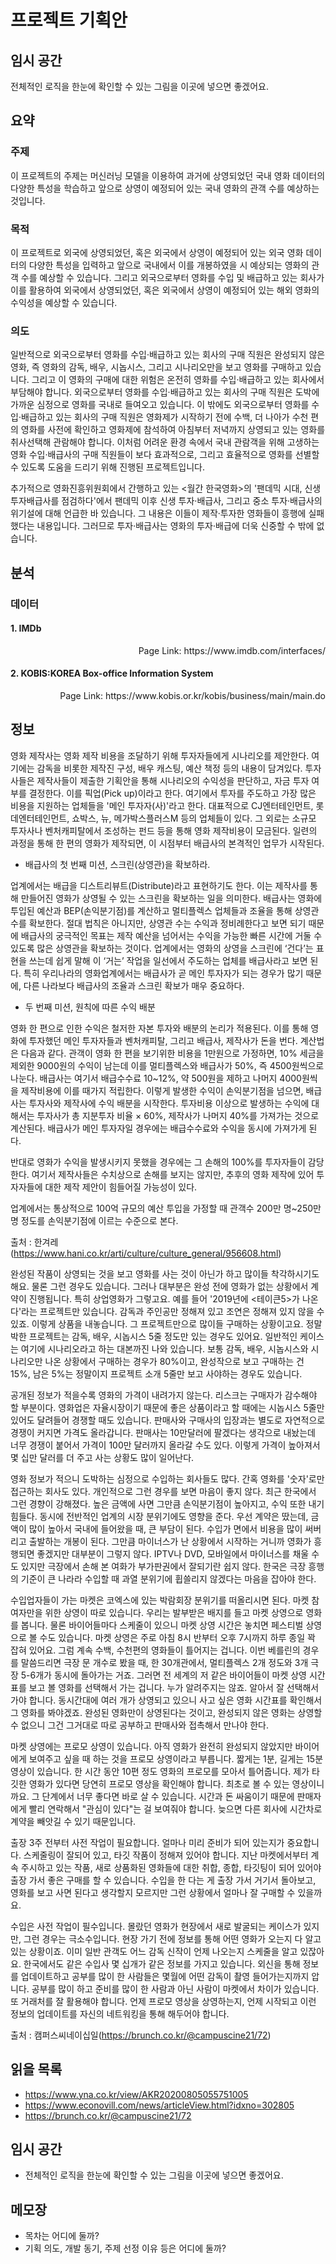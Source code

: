 # 프로젝트 기획안

## 임시 공간
전체적인 로직을 한눈에 확인할 수 있는 그림을 이곳에 넣으면 좋겠어요.

## 요약

### 주제
이 프로젝트의 주제는 머신러닝 모델을 이용하여 과거에 상영되었던 국내 영화 데이터의 다양한 특성을 학습하고 앞으로 상영이 예정되어 있는 국내 영화의 관객 수를 예상하는 것입니다.

### 목적
이 프로젝트로 외국에 상영되었던, 혹은 외국에서 상영이 예정되어 있는 외국 영화 데이터의 다양한 특성을 입력하고 앞으로 국내에서 이를 개봉하였을 시 예상되는 영화의 관객 수를 예상할 수 있습니다.
그리고 외국으로부터 영화를 수입 및 배급하고 있는 회사가 이를 활용하여 외국에서 상영되었던, 혹은 외국에서 상영이 예정되어 있는 해외 영화의 수익성을 예상할 수 있습니다.

### 의도
일반적으로 외국으로부터 영화를 수입·배급하고 있는 회사의 구매 직원은 완성되지 않은 영화, 즉 영화의 감독, 배우, 시놉시스, 그리고 시나리오만을 보고 영화를 구매하고 있습니다. 그리고 이 영화의 구매에 대한 위험은 온전히 영화를 수입·배급하고 있는 회사에서 부담해야 합니다. 외국으로부터 영화를 수입·배급하고 있는 회사의 구매 직원은 도박에 가까운 심정으로 영화를 국내로 들여오고 있습니다. 이 밖에도 외국으로부터 영화를 수입·배급하고 있는 회사의 구매 직원은 영화제가 시작하기 전에 수백, 더 나아가 수천 편의 영화를 사전에 확인하고 영화제에 참석하여 아침부터 저녁까지 상영되고 있는 영화를 취사선택해 관람해야 합니다. 이처럼 어려운 환경 속에서 국내 관람객을 위해 고생하는 영화 수입·배급사의 구매 직원들이 보다 효과적으로, 그리고 효율적으로 영화를 선별할 수 있도록 도움을 드리기 위해 진행된 프로젝트입니다. 

추가적으로 영화진흥위원회에서 간행하고 있는 <월간 한국영화>의 '팬데믹 시대, 신생 투자배급사를 점검하다'에서 팬데믹 이후 신생 투자·배급사, 그리고 중소 투자·배급사의 위기설에 대해 언급한 바 있습니다. 그 내용은 이들이 제작·투자한 영화들이 흥행에 실패했다는 내용입니다. 그러므로 투자·배급사는 영화의 투자·배급에 더욱 신중할 수 밖에 없습니다.

## 분석

### 데이터

#### 1. IMDb
<div align="Right">
    Page Link: https://www.imdb.com/interfaces/
</div>

#### 2. KOBIS:KOREA Box-office Information System
<div align="Right">
    Page Link: https://www.kobis.or.kr/kobis/business/main/main.do
</div>

## 정보

영화 제작사는 영화 제작 비용을 조달하기 위해 투자자들에게 시나리오를 제안한다. 여기에는 감독을 비롯한 제작진 구성, 배우 캐스팅, 예산 책정 등의 내용이 담겨있다. 투자사들은 제작사들이 제출한 기획안을 통해 시나리오의 수익성을 판단하고, 자금 투자 여부를 결정한다. 이를 픽업(Pick up)이라고 한다. 여기에서 투자를 주도하고 가장 많은 비용을 지원하는 업체들을 '메인 투자자(사)'라고 한다. 대표적으로 CJ엔터테인먼트, 롯데엔터테인먼트, 쇼박스, 뉴, 메가박스플러스M 등의 업체들이 있다. 그 외로는 소규모 투자사나 벤처캐피탈에서 조성하는 펀드 등을 통해 영화 제작비용이 모금된다. 일련의 과정을 통해 한 편의 영화가 제작되면, 이 시점부터 배급사의 본격적인 업무가 시작된다. 

- 배급사의 첫 번째 미션, 스크린(상영관)을 확보하라. 

업계에서는 배급을 디스트리뷰트(Distribute)라고 표현하기도 한다. 이는 제작사를 통해 만들어진 영화가 상영될 수 있는 스크린을 확보하는 일을 의미한다. 배급사는 영화에 투입된 예산과 BEP(손익분기점)를 계산하고 멀티플렉스 업체들과 조율을 통해 상영관 수를 확보한다. 절대 법칙은 아니지만, 상영관 수는 수익과 정비례한다고 보면 되기 때문에 배급사의 궁극적인 목표는 제작 예산을 넘어서는 수익을 가능한 빠른 시간에 거둘 수 있도록 많은 상영관을 확보하는 것이다. 업계에서는 영화의 상영을 스크린에 ‘건다’는 표현을 쓰는데 쉽게 말해 이 ‘거는’ 작업을 일선에서 주도하는 업체를 배급사라고 보면 된다. 특히 우리나라의 영화업계에서는 배급사가 곧 메인 투자자가 되는 경우가 많기 때문에, 다른 나라보다 배급사의 조율과 스크린 확보가 매우 중요하다.  

- 두 번째 미션, 원칙에 따른 수익 배분

영화 한 편으로 인한 수익은 철저한 자본 투자와 배분의 논리가 적용된다. 이를 통해 영화에 투자했던 메인 투자자들과 벤처캐피탈, 그리고 배급사, 제작사가 돈을 번다. 계산법은 다음과 같다. 관객이 영화 한 편을 보기위한 비용을 1만원으로 가정하면, 10% 세금을 제외한 9000원의 수익이 남는데 이를 멀티플렉스와 배급사가 50%, 즉 4500원씩으로 나눈다. 배급사는 여기서 배급수수료 10~12%, 약 500원을 제하고 나머지 4000원씩을 제작비용에 이를 때가지 적립한다. 이렇게 발생한 수익이 손익분기점을 넘으면, 배급사는 투자사와 제작사에 수익 배분을 시작한다. 투자비용 이상으로 발생하는 수익에 대해서는 투자사가 총 지분투자 비율 × 60%, 제작사가 나머지 40%를 가져가는 것으로 계산된다. 배급사가 메인 투자자일 경우에는 배급수수료와 수익을 동시에 가져가게 된다.

반대로 영화가 수익을 발생시키지 못했을  경우에는 그 손해의 100%를 투자자들이 감당한다. 여기서 제작사들은 수치상으로 손해를 보지는 않지만, 추후의 영화 제작에 있어 투자자들에 대한 제작 제안이 힘들어질 가능성이 있다.

업계에서는 통상적으로 100억 규모의 예산 투입을 가정할 때 관객수 200만 명~250만 명 정도를 손익분기점에 이르는 수준으로 본다.

출처 : 한겨레(https://www.hani.co.kr/arti/culture/culture_general/956608.html)

완성된 작품이 상영되는 것을 보고 영화를 사는 것이 아닌가 하고 많이들 착각하시기도 해요. 물론 그런 경우도 있습니다. 그러나 대부분은 완성 전에 영화가 없는 상황에서 계약이 진행됩니다. 특히 상업영화가 그렇고요. 예를 들어 '2019년에 <테이큰5>가 나온다'라는 프로젝트만 있습니다. 감독과 주인공만 정해져 있고 조연은 정해져 있지 않을 수 있죠. 이렇게 상품을 내놓습니다. 그 프로젝트만으로 많이들 구매하는 상황이고요. 정말 박한 프로젝트는 감독, 배우, 시놉시스 5줄 정도만 있는 경우도 있어요. 일반적인 케이스는 여기에 시나리오라고 하는 대본까진 나와 있습니다. 보통 감독, 배우, 시놉시스와 시나리오만 나온 상황에서 구매하는 경우가 80%이고, 완성작으로 보고 구매하는 건 15%, 남은 5%는 정말이지 프로젝트 소개 5줄만 보고 사야하는 경우도 있습니다.

공개된 정보가 적을수록 영화의 가격이 내려가지 않는다. 리스크는 구매자가 감수해야 할 부분이다. 영화업은 자율시장이기 때문에 좋은 상품이라고 할 때에는 시놉시스 5줄만 있어도 달려들어 경쟁할 때도 있습니다. 판매사와 구매사의 입장과는 별도로 자연적으로 경쟁이 커지면 가격도 올라갑니다. 판매사는 10만달러에 팔겠다는 생각으로 내놨는데 너무 경쟁이 붙어서 가격이 100만 달러까지 올라갈 수도 있다. 이렇게 가격이 높아져서 몇 십만 달러를 더 주고 사는 상황도 많이 일어난다.

영화 정보가 적으니 도박하는 심정으로 수입하는 회사들도 많다. 간혹 영화를 '숫자'로만 접근하는 회사도 있다. 개인적으로 그런 경우를 보면 마음이 좋지 않다. 최근 한국에서 그런 경향이 강해졌다. 높은 금액에 사면 그만큼 손익분기점이 높아지고, 수익 또한 내기 힘들다. 동시에 전반적인 업계의 시장 분위기에도 영향을 준다. 우선 계약은 땄는데, 금액이 많이 높아서 국내에 들어왔을 때, 큰 부담이 된다. 수입가 면에서 비용을 많이 써버리고 출발하는 개봉이 된다. 그만큼 마이너스가 난 상황에서 시작하는 거니까 영화가 흥행되면 좋겠지만 대부분이 그렇지 않다. IPTV나 DVD, 모바일에서 마이너스를 채울 수도 있지만 극장에서 손해 본 여화가 부가판권에서 잘되기란 쉽지 않다. 한국은 극장 흥행의 기준이 큰 나라라 수입할 때 과열 분위기에 휩쓸리지 않겠다는 마음을 잡아야 한다. 

수입업자들이 가는 마켓은 코엑스에 있는 박람회장 분위기를 떠올리시면 된다. 마켓 참여자만을 위한 상영이 따로 있습니다. 우리는 발부받은 배지를 들고 마켓 상영으로 영화를 봅니다. 물론 바이어들마다 스케줄이 있으니 마켓 상영 시간은 놓치면 페스티벌 상영으로 볼 수도 있습니다. 마켓 상영은 주로 아침 8시 반부터 오후 7시까지 하루 종일 꽉 잡혀 있어요. 그럼 계속 수백, 수천편의 영화들이 틀어지는 겁니다. 이번 베를린의 경우를 말씀드리면 극장 문 개수로 봤을 때, 한 30개관에서, 멀티플렉스 2개 정도와 3개 극장 5-6개가 동시에 돌아가는 거죠. 그러면 전 세계의 저 같은 바이어들이 마켓 상영 시간표를 보고 볼 영화를 선택해서 가는 겁니다. 누가 알려주지는 않죠. 알아서 잘 선택해서 가야 합니다. 동시간대에 여러 개가 상영되고 있으니 사고 싶은 영화 시간표를 확인해서 그 영화를 봐야겠죠. 완성된 영화만이 상영된다는 것이고, 완성되지 않은 영화는 상영할 수 없으니 그건 그거대로 따로 공부하고 판매사와 접촉해서 만나야 한다.

마켓 상영에는 프로모 상영이 있습니다. 아직 영화가 완전히 완성되지 않았지만 바이어에게 보여주고 싶을 때 하는 것을 프로모 상영이라고 부릅니다. 짧게는 1분, 길게는 15분 영상이 있습니다. 한 시간 동안 10편 정도 영화의 프로모를 모아서 틀어줍니다. 제가 타깃한 영화가 있다면 당연히 프로모 영상을 확인해야 합니다. 최초로 볼 수 있는 영상이니까요. 그 단계에서 너무 좋다면 바로 살 수 있습니다. 시간과 돈 싸움이기 때문에 판매자에게 빨리 연락해서 "관심이 있다"는 걸 보여줘야 합니다. 늦으면 다른 회사에 시간차로 계약을 빼앗길 수 있기 때문입니다.

출장 3주 전부터 사전 작업이 필요합니다. 얼마나 미리 준비가 되어 있는지가 중요합니다. 스케줄링이 잘되어 있고, 타깃 작품이 정해져 있어야 합니다. 지난 마켓에서부터 계속 주시하고 있는 작품, 새로 상품화된 영화들에 대한 취합, 종합, 타깃팅이 되어 있어야 출장 가서 좋은 구매를 할 수 있습니다. 수입을 한 다는 게 출장 가서 거기서 돌아보고, 영화를 보고 사면 된다고 생각할지 모르지만 그런 상황에서 얼마나 잘 구매할 수 있을까요.

수입은 사전 작업이 필수입니다. 몰랐던 영화가 현장에서 새로 발굴되는 케이스가 있지만, 그런 경우는 극소수입니다. 현장 가기 전에 정보를 통해 어떤 영화가 오는지 다 알고 있는 상황이죠. 이미 일반 관객도 어느 감독 신작이 언제 나오는지 스케줄을 알고 있잖아요. 한국에서도 같은 수입사 몇 십개가 같은 정보를 가지고 있습니다. 외신을 통해 정보를 업데이트하고 공부를 많이 한 사람들은 몇월에 어떤 감독이 촬영 들어가는지까지 압니다. 공부를 많이 하고 준비를 많이 한 사람과 아닌 사람이 마켓에서 차이가 있습니다. 또 거래처를 잘 활용해야 합니다. 언제 프로모 영상을 상영하는지, 언제 시작되고 이런 정보의 업데이트를 자신의 네트워킹을 통해 해두어야 합니다.

출처 : 캠퍼스씨네이십일(https://brunch.co.kr/@campuscine21/72)

## 읽을 목록
- https://www.yna.co.kr/view/AKR20200805055751005 
- https://www.econovill.com/news/articleView.html?idxno=302805
- https://brunch.co.kr/@campuscine21/72


## 임시 공간
- 전체적인 로직을 한눈에 확인할 수 있는 그림을 이곳에 넣으면 좋겠어요.

## 메모장
- 목차는 어디에 둘까?
- 기획 의도, 개발 동기, 주제 선정 이유 등은 어디에 둘까?


